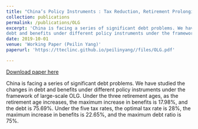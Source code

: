 ```yaml
---
title: "China’s Policy Instruments : Tax Reduction, Retirement Prolonging and Welfare Changes"
collection: publications
permalink: /publications/OLG
excerpt: 'China is facing a series of significant debt problems. We have studied the changes in
debt and benefits under different policy instruments under the framework of large-scale OLG. Under the three retirement ages, as the retirement age increases, the maximum increase in benefits is 17.98%, and the debt is 75.69%. Under the five tax rates, the optimal tax rate is 28%, the maximum increase in benefits is 22.65%, and the maximum debt ratio is 75%.'
date: 2019-10-01
venue: 'Working Paper (Peilin Yang)'
paperurl: 'https://tteclinc.github.io/peilinyang//files/OLG.pdf'

---
```

[Download paper here](https://tteclinc.github.io/peilinyang//files/OLG.pdf)

China is facing a series of significant debt problems. We have studied the changes in
debt and benefits under different policy instruments under the framework of large-scale OLG. Under the three retirement ages, as the retirement age increases, the maximum increase in benefits is 17.98%, and the debt is 75.69%. Under the five tax rates, the optimal tax rate is 28%, the maximum increase in benefits is 22.65%, and the maximum debt ratio is 75%.
